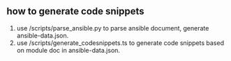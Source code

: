 ## how to generate code snippets
1. use <root>/scripts/parse_ansible.py to parse ansible document, generate ansible-data.json.
1. use <root>/scripts/generate_codesnippets.ts to generate code snippets based on module doc in ansible-data.json.
